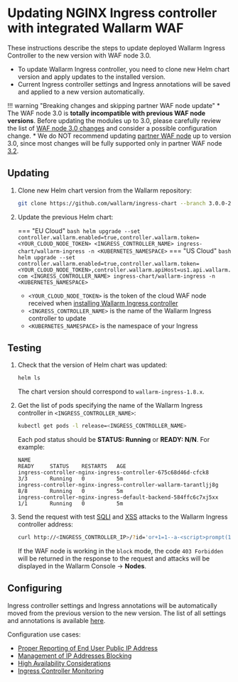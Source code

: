 # Updating NGINX Ingress controller with integrated Wallarm WAF

These instructions describe the steps to update deployed Wallarm Ingress Controller to the new version with WAF node 3.0.

* To update Wallarm Ingress controller, you need to clone new Helm chart version and apply updates to the installed version.
* Current Ingress controller settings and Ingress annotations will be saved and applied to a new version automatically.

!!! warning "Breaking changes and skipping partner WAF node update"
    * The WAF node 3.0 is **totally incompatible with previous WAF node versions**. Before updating the modules up to 3.0, please carefully review the list of [WAF node 3.0 changes](what-is-new.md) and consider a possible configuration change.
    * We do NOT recommend updating [partner WAF node](../partner-waf-node/overview.md) up to version 3.0, since most changes will be fully supported only in partner WAF node [3.2](versioning-policy.md#version-list).

## Updating

1. Clone new Helm chart version from the Wallarm repository:

    ```bash
    git clone https://github.com/wallarm/ingress-chart --branch 3.0.0-2 --single-branch
    ```
2. Update the previous Helm chart:

    === "EU Cloud"
        ``` bash
        helm upgrade --set controller.wallarm.enabled=true,controller.wallarm.token=<YOUR_CLOUD_NODE_TOKEN> <INGRESS_CONTROLLER_NAME> ingress-chart/wallarm-ingress -n <KUBERNETES_NAMESPACE>
        ```
    === "US Cloud"
        ``` bash
        helm upgrade --set controller.wallarm.enabled=true,controller.wallarm.token=<YOUR_CLOUD_NODE_TOKEN>,controller.wallarm.apiHost=us1.api.wallarm.com <INGRESS_CONTROLLER_NAME> ingress-chart/wallarm-ingress -n <KUBERNETES_NAMESPACE>
        ```

    * `<YOUR_CLOUD_NODE_TOKEN>` is the token of the cloud WAF node received when [installing Wallarm Ingress controller](../admin-en/installation-kubernetes-en.md)
    * `<INGRESS_CONTROLLER_NAME>` is the name of the Wallarm Ingress controller to update
    * `<KUBERNETES_NAMESPACE>` is the namespace of your Ingress

## Testing

1. Check that the version of Helm chart was updated:

    ```bash
    helm ls
    ```

    The chart version should correspond to `wallarm-ingress-1.8.x`.
2. Get the list of pods specifying the name of the Wallarm Ingress controller in `<INGRESS_CONTROLLER_NAME>`:
    
    ``` bash
    kubectl get pods -l release=<INGRESS_CONTROLLER_NAME>
    ```

    Each pod status should be **STATUS: Running** or **READY: N/N**. For example:

    ```
    NAME                                                              READY     STATUS    RESTARTS   AGE
    ingress-controller-nginx-ingress-controller-675c68d46d-cfck8      3/3       Running   0          5m
    ingress-controller-nginx-ingress-controller-wallarm-tarantljj8g   8/8       Running   0          5m
    ingress-controller-nginx-ingress-default-backend-584ffc6c7xj5xx   1/1       Running   0          5m
    ```

3. Send the request with test [SQLI](../attacks-vulns-list.md#sql-injection) and [XSS](../attacks-vulns-list.md#crosssite-scripting-xss) attacks to the Wallarm Ingress controller address:

    ```bash
    curl http://<INGRESS_CONTROLLER_IP>/?id='or+1=1--a-<script>prompt(1)</script>'
    ```

    If the WAF node is working in the `block` mode, the code `403 Forbidden` will be returned in the response to the request and attacks will be displayed in the Wallarm Console → **Nodes**.

## Configuring

Ingress controller settings and Ingress annotations will be automatically moved from the previous version to the new version. The list of all settings and annotations is available [here](../admin-en/configure-kubernetes-en.md).

Configuration use cases:

* [Proper Reporting of End User Public IP Address](../admin-en/configuration-guides/wallarm-ingress-controller/best-practices/report-public-user-ip.md)
* [Management of IP Addresses Blocking](../user-guides/ip-lists/overview.md)
* [High Availability Considerations](../admin-en/configuration-guides/wallarm-ingress-controller/best-practices/high-availability-considerations.md)
* [Ingress Controller Monitoring](../admin-en/configuration-guides/wallarm-ingress-controller/best-practices/ingress-controller-monitoring.md)
